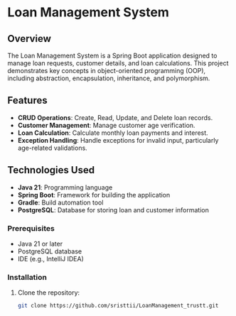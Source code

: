# Loan Management System

## Overview

The Loan Management System is a Spring Boot application designed to manage loan requests, customer details, and loan calculations. This project demonstrates key concepts in object-oriented programming (OOP), including abstraction, encapsulation, inheritance, and polymorphism.

## Features

- **CRUD Operations**: Create, Read, Update, and Delete loan records.
- **Customer Management**: Manage customer age verification.
- **Loan Calculation**: Calculate monthly loan payments and interest.
- **Exception Handling**: Handle exceptions for invalid input, particularly age-related validations.
## Technologies Used

- **Java 21**: Programming language
- **Spring Boot**: Framework for building the application
- **Gradle**: Build automation tool
- **PostgreSQL**: Database for storing loan and customer information
### Prerequisites

- Java 21 or later
- PostgreSQL database
- IDE (e.g., IntelliJ IDEA)
### Installation

1. Clone the repository:
   ```bash
   git clone https://github.com/sristtii/LoanManagement_trustt.git


